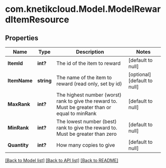 # com.knetikcloud.Model.ModelRewardItemResource
## Properties

Name | Type | Description | Notes
------------ | ------------- | ------------- | -------------
**ItemId** | **int?** | The id of the item to reward | [default to null]
**ItemName** | **string** | The name of the item to reward (read only, set by id) | [optional] [default to null]
**MaxRank** | **int?** | The highest number (worst) rank to give the reward to. Must be greater than or equal to minRank | [default to null]
**MinRank** | **int?** | The lowest number (best) rank to give the reward to. Must be greater than zero | [default to null]
**Quantity** | **int?** | How many copies to give | [default to null]

[[Back to Model list]](../README.md#documentation-for-models) [[Back to API list]](../README.md#documentation-for-api-endpoints) [[Back to README]](../README.md)


